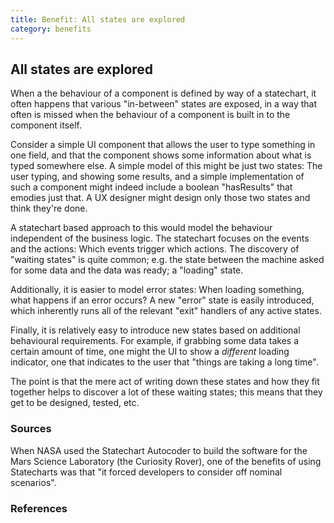 ```yaml
---
title: Benefit: All states are explored
category: benefits
---
```

## All states are explored

When a the behaviour of a component is defined by way of a statechart, it often happens that various "in-between" states are exposed, in a way that often is missed when the behaviour of a component is built in to the component itself.

Consider a simple UI component that allows the user to type something in one field, and that the component shows some information about what is typed somewhere else.  A simple model of this might be just two states: The user typing, and showing some results, and a simple implementation of such a component might indeed include a boolean "hasResults" that emodies just that.  A UX designer might design only those two states and think they're done.

A statechart based approach to this would model the behaviour independent of the business logic.  The statechart focuses on the events and the actions: Which events trigger which actions.  The discovery of "waiting states" is quite common; e.g. the state between the machine asked for some data and the data was ready; a "loading" state.

Additionally, it is easier to model error states: When loading something, what happens if an error occurs?  A new "error" state is easily introduced, which inherently runs all of the relevant "exit" handlers of any active states.

Finally, it is relatively easy to introduce new states based on additional behavioural requirements. For example, if grabbing some data takes a certain amount of time, one might the UI to show a _different_ loading indicator, one that indicates to the user that "things are taking a long time".

The point is that the mere act of writing down these states and how they fit together helps to discover a lot of these waiting states; this means that they get to be designed, tested, etc.

### Sources

When NASA used the Statechart Autocoder to build the software for the Mars Science Laboratory (the Curiosity Rover), one of the benefits of using Statecharts was that "it forced developers to consider off nominal scenarios".

### References


